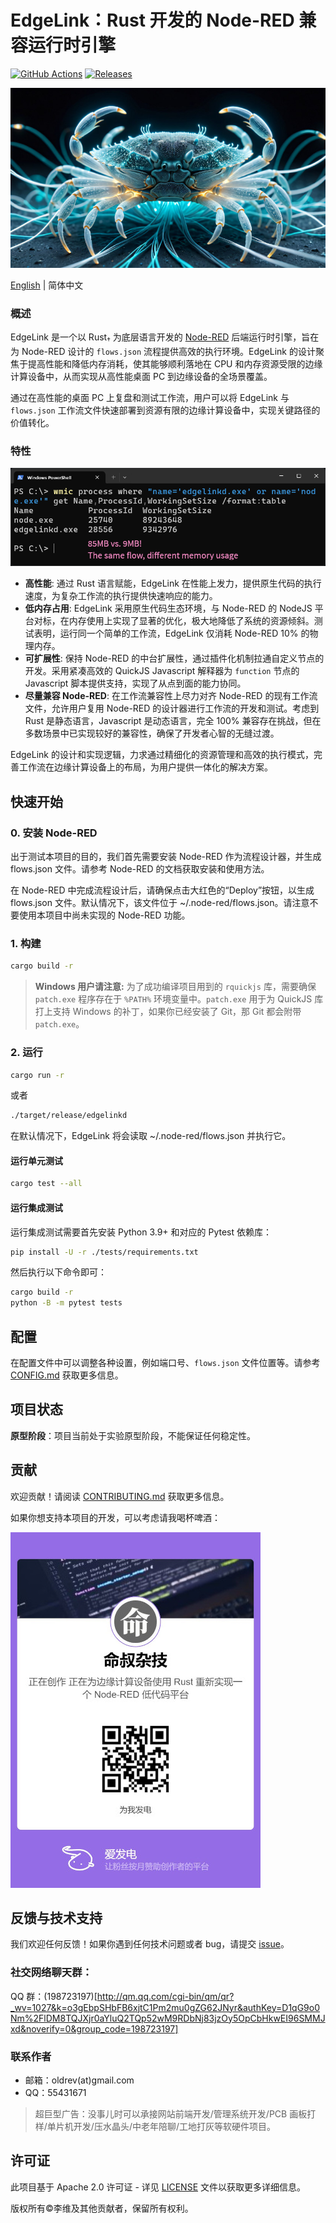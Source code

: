 # EdgeLink：Rust 开发的 Node-RED 兼容运行时引擎
[![GitHub Actions](https://github.com/oldrev/edgelink/workflows/CICD/badge.svg)](https://github.com/oldrev/edgelink/actions) [![Releases](https://img.shields.io/github/release/oldrev/edgelink.svg)](https://github.com/oldrev/edgelink/releases)

![Node-RED Rust Backend](assets/banner.jpg)

[English](README.md) | 简体中文

### 概述

EdgeLink 是一个以 Rust<sub>†</sub> 为底层语言开发的 [Node-RED](https://nodered.org/) 后端运行时引擎，旨在为 Node-RED 设计的 `flows.json` 流程提供高效的执行环境。EdgeLink 的设计聚焦于提高性能和降低内存消耗，使其能够顺利落地在 CPU 和内存资源受限的边缘计算设备中，从而实现从高性能桌面 PC 到边缘设备的全场景覆盖。

通过在高性能的桌面 PC 上复盘和测试工作流，用户可以将 EdgeLink 与 `flows.json` 工作流文件快速部署到资源有限的边缘计算设备中，实现关键路径的价值转化。

### 特性

![Memory Usage](assets/memory.png)

- **高性能**: 通过 Rust 语言赋能，EdgeLink 在性能上发力，提供原生代码的执行速度，为复杂工作流的执行提供快速响应的能力。
- **低内存占用**: EdgeLink 采用原生代码生态环境，与 Node-RED 的 NodeJS 平台对标，在内存使用上实现了显著的优化，极大地降低了系统的资源倾斜。测试表明，运行同一个简单的工作流，EdgeLink 仅消耗 Node-RED 10% 的物理内存。
- **可扩展性**: 保持 Node-RED 的中台扩展性，通过插件化机制拉通自定义节点的开发。采用紧凑高效的 QuickJS Javascript 解释器为 `function` 节点的 Javascript 脚本提供支持，实现了从点到面的能力协同。
- **尽量兼容 Node-RED**: 在工作流兼容性上尽力对齐 Node-RED 的现有工作流文件，允许用户复用 Node-RED 的设计器进行工作流的开发和测试。考虑到 Rust 是静态语言，Javascript 是动态语言，完全 100% 兼容存在挑战，但在多数场景中已实现较好的兼容性，确保了开发者心智的无缝过渡。

EdgeLink 的设计和实现逻辑，力求通过精细化的资源管理和高效的执行模式，完善工作流在边缘计算设备上的布局，为用户提供一体化的解决方案。

## 快速开始

### 0. 安装 Node-RED

出于测试本项目的目的，我们首先需要安装 Node-RED 作为流程设计器，并生成 flows.json 文件。请参考 Node-RED 的文档获取安装和使用方法。

在 Node-RED 中完成流程设计后，请确保点击大红色的“Deploy”按钮，以生成 flows.json 文件。默认情况下，该文件位于 ~/.node-red/flows.json。请注意不要使用本项目中尚未实现的 Node-RED 功能。

### 1. 构建

```bash
cargo build -r
```

> **Windows 用户请注意:** 为了成功编译项目用到的 `rquickjs` 库，需要确保 `patch.exe` 程序存在于 `%PATH%` 环境变量中。`patch.exe` 用于为 QuickJS 库打上支持 Windows 的补丁，如果你已经安装了 Git，那 Git 都会附带 `patch.exe`。

### 2. 运行

```bash
cargo run -r
```

或者

```bash
./target/release/edgelinkd
```

在默认情况下，EdgeLink 将会读取 ~/.node-red/flows.json 并执行它。

#### 运行单元测试

```bash
cargo test --all
```

#### 运行集成测试

运行集成测试需要首先安装 Python 3.9+ 和对应的 Pytest 依赖库：

```bash
pip install -U -r ./tests/requirements.txt
```

然后执行以下命令即可：

```bash
cargo build -r
python -B -m pytest tests
```


## 配置

在配置文件中可以调整各种设置，例如端口号、`flows.json` 文件位置等。请参考 [CONFIG.md](docs/CONFIG.md) 获取更多信息。

## 项目状态

**原型阶段**：项目当前处于实验原型阶段，不能保证任何稳定性。

## 贡献

欢迎贡献！请阅读 [CONTRIBUTING.md](.github/CONTRIBUTING.md) 获取更多信息。

如果你想支持本项目的开发，可以考虑请我喝杯啤酒：

[![爱发电支持](assets/aifadian.jpg)](https://afdian.com/a/mingshu)

## 反馈与技术支持

我们欢迎任何反馈！如果你遇到任何技术问题或者 bug，请提交 [issue](https://github.com/edge-link/edgelink.rs/issues)。

### 社交网络聊天群：

QQ 群：(198723197)[http://qm.qq.com/cgi-bin/qm/qr?_wv=1027&k=o3gEbpSHbFB6xjtC1Pm2mu0gZG62JNyr&authKey=D1qG9o0Nm%2FlDM8TQJXjr0aYluQ2TQp52wM9RDbNj83jzOy5OpCbHkwEI96SMMJxd&noverify=0&group_code=198723197]

### 联系作者

- 邮箱：oldrev(at)gmail.com
- QQ：55431671

> 超巨型广告：没事儿时可以承接网站前端开发/管理系统开发/PCB 画板打样/单片机开发/压水晶头/中老年陪聊/工地打灰等软硬件项目。

## 许可证

此项目基于 Apache 2.0 许可证 - 详见 [LICENSE](LICENSE) 文件以获取更多详细信息。

版权所有©李维及其他贡献者，保留所有权利。